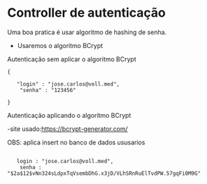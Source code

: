 # Controller de autenticação

Uma boa pratica é usar algoritmo de hashing de senha.
- Usaremos o algoritmo BCrypt

Autenticação sem aplicar o algoritmo BCrypt 
````
{

   "login" : "jose.carlos@voll.med",
    "senha" : "123456"
    
}
````
Autenticação aplicando o algoritmo BCrypt 

-site usado:https://bcrypt-generator.com/ 

OBS: aplica insert no banco de dados ususarios

````

   login : "jose.carlos@voll.med",
    senha : "$2a$12$vNn324sLdpxTqVsembDhG.x3jD/VLhSRnRuElTvdPW.57gqFi0M9G"
    
````